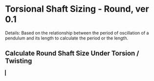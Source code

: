 <script setup>
  import CalcEmbeder from '../components/calc-embeder.vue'

  const calcData = {
    title: 'Electrical Power Calculator', 
    calcUrl: 'c-20220623.043548671-e3d-0184c7-5eaa08' 
  }
</script>
# Torsional Shaft Sizing - Round, ver 0.1
Details: Based on the relationship between the period of oscillation of a pendulum and its length to calculate the period or the length.

## Calculate Round Shaft Size Under Torsion / Twisting

<CalcEmbeder :calcData="calcData"
  width="100%" :iframeHeight="600" style="border:1px solid black;">
</CalcEmbeder>

